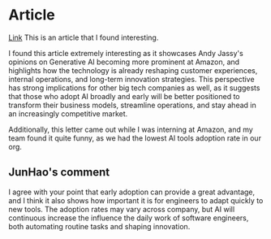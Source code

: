 # Article
 
 [Link](https://www.aboutamazon.com/news/company-news/amazon-ceo-andy-jassy-on-generative-ai) This is an article that I found interesting.

I found this article extremely interesting as it showcases Andy Jassy's opinions on Generative AI becoming more prominent at Amazon, and highlights how the technology is already reshaping customer experiences, internal operations, and long-term innovation strategies. This perspective has strong implications for other big tech companies as well, as it suggests that those who adopt AI broadly and early will be better positioned to transform their business models, streamline operations, and stay ahead in an increasingly competitive market. 

Additionally, this letter came out while I was interning at Amazon, and my team found it quite funny, as we had the lowest AI tools adoption rate in our org.

## JunHao's comment
I agree with your point that early adoption can provide a great advantage, and I think it also shows how important it is for engineers to adapt quickly to new tools. The adoption rates may vary across company, but AI will continuous increase the influence the daily work of software engineers, both automating routine tasks and shaping innovation.
